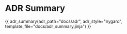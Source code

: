# ADR Summary

{{ adr_summary(adr_path="docs/adr", adr_style="nygard", template_file="docs/adr_summary.jinja") }}
